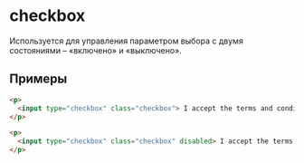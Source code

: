 # checkbox

Используется для управления параметром выбора с двумя состояниями – «включено» и «выключено».

## Примеры

```html
<p>
  <input type="checkbox" class="checkbox"> I accept the terms and conditions
</p>

<p>
  <input type="checkbox" class="checkbox" disabled> I accept the terms and conditions
</p>
```
